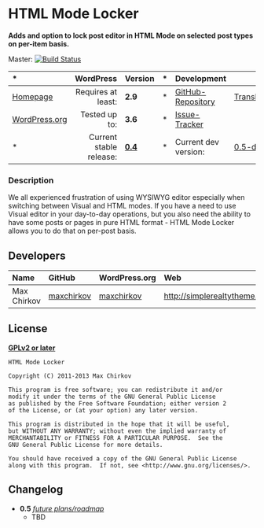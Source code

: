 # HTML Mode Locker
__Adds and option to lock post editor in HTML Mode on selected post types on per-item basis.__

Master: [![Build Status](https://travis-ci.org/maxchirkov/html-mode-locker.png?branch=master)](https://travis-ci.org/maxchirkov/html-mode-locker)

| *						| WordPress					| Version			| *		| Development				|					|
| :----					| ----:						| :----				| :---: | :----						| :----				|
| [Homepage][1.1]		| Requires at least:		| __2.9__			| *		| [GitHub-Repository][1.3]	| [Translate][1.6]	|
| [WordPress.org][1.2]	| Tested up to:				| __3.6__			| *		| [Issue-Tracker][1.4]		|					|
| *						| Current stable release:	| __[0.4][1.5]__	| *		| Current dev version:		| [0.5-dev][1.7]	|

[1.1]: http://simplerealtytheme.com/plugins/
[1.2]: http://wordpress.org/plugins/html-mode-locker/
[1.3]: https://github.com/maxchirkov/html-mode-locker
[1.4]: https://github.com/maxchirkov/html-mode-locker/issues
[1.5]: https://github.com/maxchirkov/html-mode-locker/archive/0.4.zip
[1.6]: http://wp-translate.org/projects/html-mode-locker
[1.7]: https://github.com/maxchirkov/html-mode-locker/archive/master.zip

### Description
We all experienced frustration of using WYSIWYG editor especially when switching between Visual and HTML modes. 
If you have a need to use Visual editor in your day-to-day operations, but you also need the ability to have some posts or pages in pure HTML format - HTML Mode Locker allows you to do that on per-post basis.


## Developers
| Name					| GitHub				| WordPress.org			| Web                                   | Status				|
| :----					| :----					| :----					| :----                                 | ----:					|
| Max Chirkov			| [maxchirkov][2.1.1]	| [maxchirkov][2.1.2]	| http://simplerealtytheme.com			| Active				|

[2.1.1]: https://github.com/maxchirkov
[2.1.2]: http://profiles.wordpress.org/maxchirkov/


## License
__[GPLv2 or later](http://www.gnu.org/licenses/gpl-2.0.html)__

```
HTML Mode Locker

Copyright (C) 2011-2013 Max Chirkov

This program is free software; you can redistribute it and/or
modify it under the terms of the GNU General Public License
as published by the Free Software Foundation; either version 2
of the License, or (at your option) any later version.

This program is distributed in the hope that it will be useful,
but WITHOUT ANY WARRANTY; without even the implied warranty of
MERCHANTABILITY or FITNESS FOR A PARTICULAR PURPOSE.  See the
GNU General Public License for more details.

You should have received a copy of the GNU General Public License
along with this program.  If not, see <http://www.gnu.org/licenses/>.
```


## Changelog
* __0.5__ _[future plans/roadmap][4.1]_
    * TBD

[4.1]: https://github.com/maxchirkov/html-mode-locker/issues
